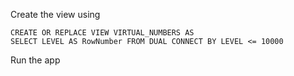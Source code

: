 Create the view using
```
CREATE OR REPLACE VIEW VIRTUAL_NUMBERS AS
SELECT LEVEL AS RowNumber FROM DUAL CONNECT BY LEVEL <= 10000
```

Run the app
